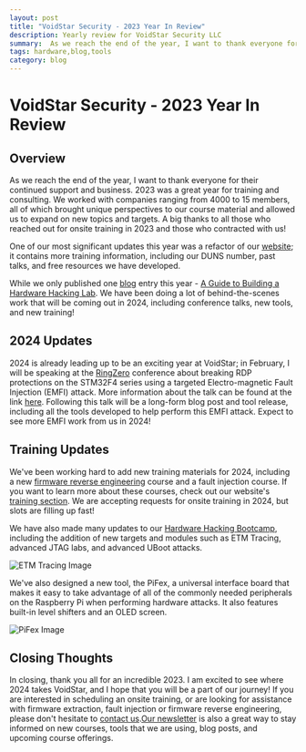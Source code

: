 ```yaml
---
layout: post
title: "VoidStar Security - 2023 Year In Review"
description: Yearly review for VoidStar Security LLC
summary:  As we reach the end of the year, I want to thank everyone for their continued support and business. 2023 was a great year for training and consulting. We worked with companies ranging from 4000 to 15 members, all of which brought unique perspectives to our course material and allowed us to expand on new topics and targets. A big thanks to all those who reached out for onsite training in 2023 and those who contracted with us! 
tags: hardware,blog,tools
category: blog
---
```


# VoidStar Security - 2023 Year In Review 

## Overview

As we reach the end of the year, I want to thank everyone for their continued support and business. 2023 was a great year for training and consulting. We worked with companies ranging from 4000 to 15 members, all of which brought unique perspectives to our course material and allowed us to expand on new topics and targets. A big thanks to all those who reached out for onsite training in 2023 and those who contracted with us! 

One of our most significant updates this year was a refactor of our [website](https://voidstarsec.com); it contains more training information, including our DUNS number, past talks, and free resources we have developed. 

While we only published one [blog](https://voidstarsec.com/blog) entry this year - [A Guide to Building a Hardware Hacking Lab](https://voidstarsec.com/hw-hacking-lab/). We have been doing a lot of behind-the-scenes work that will be coming out in 2024, including conference talks, new tools, and new training!

## 2024 Updates

2024 is already leading up to be an exciting year at VoidStar; in February, I will be speaking at the [RingZero](https://ringzer0.training/) conference about breaking RDP protections on the STM32F4 series using a targeted Electro-magnetic Fault Injection (EMFI) attack. More information about the talk can be found at the link [here](https://ringzer0.training/sessions/glitching-in-3d-low-cost-emfi-attacks.html). Following this talk will be a long-form blog post and tool release, including all the tools developed to help perform this EMFI attack. Expect to see more EMFI work from us in 2024!

## Training Updates

We've been working hard to add new training materials for 2024, including a new [firmware reverse engineering](https://voidstarsec.com/syllabi/VSS_FAF_Syllabus.pdf) course and a fault injection course. If you want to learn more about these courses, check out our website's [training section](https://voidstarsec.com/#training). We are accepting requests for onsite training in 2024, but slots are filling up fast!

We have also made many updates to our [Hardware Hacking Bootcamp](https://voidstarsec.com/syllabi/VSS_HHB_Syllabus.pdf), including the addition of new targets and modules such as ETM Tracing, advanced JTAG labs, and advanced UBoot attacks. 

![ETM Tracing Image](https://voidstarsec.com/blog/assets/images/etm.jpeg)

We've also designed a new tool, the PiFex, a universal interface board that makes it easy to take advantage of all of the commonly needed peripherals on the Raspberry Pi when performing hardware attacks. It also features built-in level shifters and an OLED screen. 

![PiFex Image](https://voidstarsec.com/blog/assets/images/VSS_2023.jpg)

## Closing Thoughts

In closing, thank you all for an incredible 2023. I am excited to see where 2024 takes VoidStar, and I hope that you will be a part of our journey! If you are interested in scheduling an onsite training, or are looking for assistance with firmware extraction, fault injection or firmware reverse engineering, please don't hesitate to [contact us](https://voidstarsec.com/#contact).[Our newsletter](http://eepurl.com/hSl31f) is also a great way to stay informed on new courses, tools that we are using, blog posts, and upcoming course offerings. 
